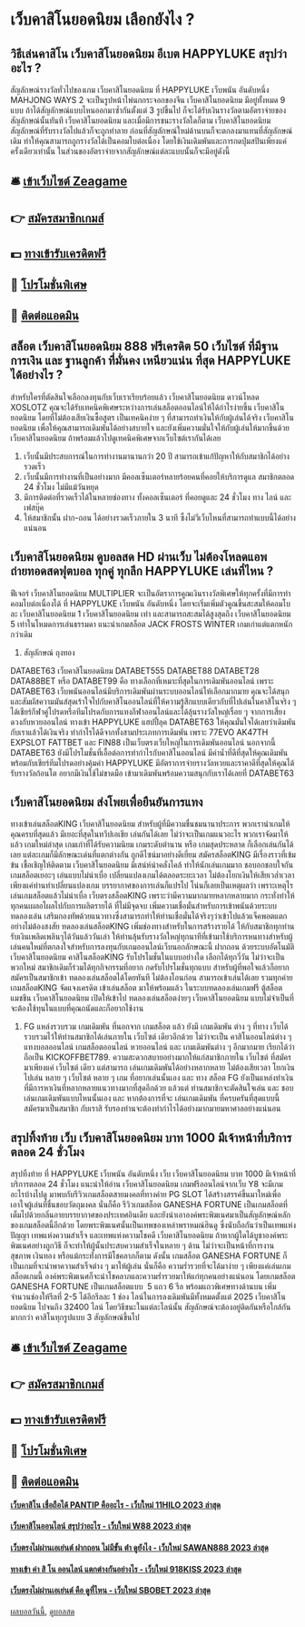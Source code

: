 # เว็บคาสิโนยอดนิยม เลือกยังไง ?
## วิธีเล่นคาสิโน เว็บคาสิโนยอดนิยม อีเบต HAPPYLUKE สรุปว่าอะไร ?
สัญลักษณ์รางวัลทั่วไปของเกม เว็บคาสิโนยอดนิยม ที่ HAPPYLUKE เว็บพนัน อันดับหนึ่ง MAHJONG WAYS 2 จะเป็นรูปหน้าไพ่นกกระจอกของจีน เว็บคาสิโนยอดนิยม มีอยู่ทั้งหมด 9 แบบ ถ้าได้สัญลักษณ์แบบไหนออกมาซ้ำกันตั้งแต่ 3 รูปขึ้นไป ก็จะได้รับเงินรางวัลตามอัตราจ่ายของสัญลักษณ์นั้นทันที เว็บคาสิโนยอดนิยม และเมื่อมีการชนะรางวัลใดก็ตาม เว็บคาสิโนยอดนิยม สัญลักษณ์ที่รับรางวัลไปแล้วก็จะถูกทำลาย ก่อนที่สัญลักษณ์ใหม่ด้านบนก็จะตกลงมาแทนที่สัญลักษณ์เดิม ทำให้คุณสามารถถูกรางวัลได้เป็นคอมโบต่อเนื่อง โดยใช้เงินเดิมพันและการกดปุ่มสปินเพียงแค่ครั้งเดียวเท่านั้น ในส่วนของอัตราจ่ายจากสัญลักษณ์แต่ละแบบนั้นก็จะมีอยู่ดังนี้

## 🛎 [เข้าเว็บไซต์ Zeagame](https://bit.ly/3SdLNi2)
## 👉 [สมัครสมาชิกเกมส์](https://bit.ly/3SdLNi2)
## 💵 [ทางเข้ารับเครดิตฟรี](https://bit.ly/3dyRKHj)
## 👑 [โปรโมชั่นพิเศษ](https://bit.ly/3dyRKHj)
## 📱 [ติดต่อแอดมิน](https://bit.ly/3dyRKHj)

## สล็อต เว็บคาสิโนยอดนิยม 888 ฟรีเครดิต 50 เว็บไซต์ ที่มีฐาน การเงิน และ ฐานลูกค้า ที่มั่นคง เหนียวแน่น ที่สุด HAPPYLUKE ได้อย่างไร ?
สำหรับใครที่ตัดสินใจเลือกลงทุนกับเว็บเราเรียบร้อยแล้ว เว็บคาสิโนยอดนิยม ดาวน์โหลด XOSLOTZ คุณจะได้รับเทคนิคพิเศษระหว่างการเล่นสล็อตออนไลน์ให้ได้กำไรง่ายขึ้น เว็บคาสิโนยอดนิยม โดยที่ไม่ต้องเสียเงินซื้อสูตร เป็นเทคนิคง่าย ๆ ที่สามารถทำเงินให้กับผู้เล่นได้จริง เว็บคาสิโนยอดนิยม เพื่อให้คุณสามารถเดิมพันได้อย่างสบายใจ และยังเพิ่มความมั่นใจให้กับผู้เล่นให้มากขึ้นด้วย เว็บคาสิโนยอดนิยม ถ้าพร้อมแล้วไปดูเทคนิคพิเศษจากเว็บไซต์เรากันได้เลย
1. เว็บนั้นมีประสบการณ์ในการทำงานมานานกว่า 20 ปี สามารถเข้าแก้ปัญหาให้กับสมาชิกได้อย่างรวดเร็ว
2. เว็บนั้นมีการทำงานที่เป็นอย่างมาก มีคอลเซ็นเตอร์หลายร้อยคนที่คอยให้บริการดูแล สมาชิกตลอด 24 ชั่วโมง ไม่มีแม้วันหยุด
3. มีการติดต่อที่รวดเร็วได้ในหลายช่องทาง ทั้งคอลเซ็นเตอร์ ที่คอยดูและ 24 ชั่วโมง ทาง ไลน์ และ เฟสบุ๊ค
4. ให้สมาชิกนั้น ฝาก-ถอน ได้อย่างรวดเร็วภายใน 3 นาที ซึ้งไม่วีเว็บไหนที่สามารถทำแบบนี้ได้อย่างแน่นอน

## เว็บคาสิโนยอดนิยม ดูบอลสด HD ผ่านเว็บ ไม่ต้องโหลดแอพ ถ่ายทอดสดฟุตบอล ทุกคู่ ทุกลีก HAPPYLUKE เล่นที่ไหน ?
ฟีเจอร์ เว็บคาสิโนยอดนิยม MULTIPLIER จะเป็นอัตราการคูณเงินรางวัลพิเศษให้ทุกครั้งที่มีการทำคอมโบต่อเนื่องได้ ที่ HAPPYLUKE เว็บพนัน อันดับหนึ่ง โดยจะเริ่มเพิ่มตัวคูณขึ้นสะสมให้คอมโบละ เว็บคาสิโนยอดนิยม 1 เว็บคาสิโนยอดนิยม เท่า และสามารถสะสมได้สูงสุดถึง เว็บคาสิโนยอดนิยม 5 เท่าในโหมดการเล่นธรรมดา แนะนำเกมสล็อต JACK FROSTS WINTER เกมเก่าแต่แตกหนักกว่าเดิม
1. สัญลักษณ์ ถุงทอง

DATABET63 เว็บคาสิโนยอดนิยม DATABET555 DATABET88 DATABET28 DATA88BET หรือ DATABET99 คือ ทางเลือกที่เหมาะที่สุดในการเดิมพันออนไลน์ เพราะ DATABET63 เว็บพนันออนไลน์มีบริการเดิมพันผ่านระบบออนไลน์ให้เลือกมากมาย คุณจะได้สนุกและสัมผัสความมันส์สุดเร้าใจไปกับคาสิโนออนไลน์ที่ให้ความรู้สึกแบบเดียวกับที่ไปเล่นในคาสิโนจริง ๆ ได้เชียร์กีฬาคู่โปรดหรือทีมโปรดกับการแทงกีฬาออนไลน์และได้ลุ้นรางวัลใหญ่เรื่อย ๆ จากการเสี่ยงดวงกับหวยออนไลน์
ทางเข้า HAPPYLUKE แฮปปี้ลุค DATABET63 ให้คุณมั่นใจได้เลยว่าเดิมพันกับเราแล้วได้เงินจริง ทำกำไรได้ดีจากทั้งสามประเภทการเดิมพัน เพราะ 77EVO AK47TH EXPSLOT FATTBET และ FIN88 เป็นเว็บตรงเว็บใหญ่ในการเดิมพันออนไลน์ นอกจากนี้ DATABET63 ยังมีโปรโมชั่นที่เอื้อต่อการทำกำไรกับคาสิโนออนไลน์ มีค่าน้ำที่ดีที่สุดให้คุณเดิมพันพร้อมกับเชียร์ทีมโปรดอย่างคุ้มค่า HAPPYLUKE มีอัตราการจ่ายรางวัลหวยและราคาดีที่สุดให้คุณได้รับรางวัลก้อนโต อยากมีเงินใช้ไม่ขาดมือ เข้ามาเดิมพันพร้อมความสนุกกับเราได้เลยที่ DATABET63

## เว็บคาสิโนยอดนิยม ส่งโพยเพื่อยืนยันการแทง
ทางเข้าเล่นสล็อตKING เว็บคาสิโนยอดนิยม สำหรับผู้ที่มีความชื่นชมนานาประการ พวกเรานำเกมให้คุณครบที่สุดแล้ว มีเยอะที่สุดในทวีปเอเชีย เล่นกันได้เลย ไม่ว่าจะเป็นเกมแนวอะไร พวกเราจัดมาให้แล้ว เกมใหม่ล่าสุด เกมเก่าที่ได้รับความนิยม เกมระดับตำนาน หรือ เกมสุดประหลาด ก็เลือกเล่นกันได้เลย แต่ละเกมก็มีลักษณะเด่นที่แตกต่างกัน ถูกดีไซน์มาอย่างดีเยี่ยม สมัครสล็อตKING มีเรื่องราวที่เข้มข้น เชื้อเชิญให้ติดตาม เว็บคาสิโนยอดนิยม มีเสน่ห์น่าคลั่งไคล้ ทำให้นักเล่นเกมมาก ชอบอกชอบใจกันเกมสล็อตเยอะๆ เล่นแบบไม่น่าเบื่อ เปลี่ยนแปลงเกมได้ตลอดระยะเวลา ไม่ต้องโยกเงินให้เสียเวล่ำเวลา เพียงแค่ท่านทำเปลี่ยนแปลงเกม บรรยากาศของการเล่นก็แปรไป โน่นก็เลยเป็นเหตุผลว่า เพราะเหตุไรเล่นเกมสล็อตแล้วไม่น่าเบื่อ เว็บตรงสล็อตKING เพราะว่ามีความมากมายหลากหลายมาก กระทั่งทำให้ทุกคนเผลอไผลไปกับการผลิตรายได้ ที่ไม่มีจุดจบ
เพิ่มความเชื่อมั่นสำหรับการเข้าพนันด้วยระบบ ทดลองเล่น เสริมกองทัพด้วยแนวทางซึ่งสามารถทำให้ท่านเชื่อมั่นได้จริงๆว่าเข้าไปแล้วแจ็คพอตแตกอย่างไม่ต้องสงสัย ทดลองเล่นสล็อตKING เพิ่มช่องทางสำหรับในการสร้างรายได้ ให้กับสมาชิกทุกท่านรับเงินเพลิดเพลินๆได้วันแล้ววันเล่า ให้ท่านลุ้นรับรางวัลใหญ่ทุกนาทีที่เข้ามาใช้บริการหนทางสำหรับผู้เล่นคนใหม่ที่ตกลงใจสำหรับการลงทุนกับเกมออนไลน์เว็บนอกลักษณะนี้ ฝากถอน ด้วยระบบอัตโนมัติ เว็บคาสิโนยอดนิยม คาสิโนสล็อตKING รับโปรโมชั่นในแบบอย่างใด เลือกได้ทุกวี่วัน ไม่ว่าจะเป็นพวกใหม่ สมาชิกเดิมก็ร่วมได้ทุกกิจกรรมที่อยาก กดรับโปรโมชั่นทุกแบบ สำหรับผู้ที่พอใจแล้วก็อยาก สมัครเป็นสมาชิกเข้า ทดลองเล่นสล็อตได้โดยทันที ไม่ต้องโอนก่อน สามารถเข้าเล่นได้เลย รวมทุกค่ายเกมสล็อตKING จัดแจงเครดิต เข้าเล่นสล็อต มาให้พร้อมแล้ว ในระบบทดลองเล่นเกมฟรี ตู้สล็อตแมชชีน เว็บคาสิโนยอดนิยม เปิดให้เข้าไป ทดลองเล่นสล็อตง่ายๆ เว็บคาสิโนยอดนิยม แบบไม่จำเป็นที่จะต้องใช้ทุนในแบบที่คุณถนัดและก็อยากใช้งาน
1. FG แหล่งรวบรวม เกมเดิมพัน ที่นอกจาก เกมสล็อต แล้ว ยังมี เกมเดิมพัน ต่าง ๆ ที่ทาง เว็บได้รวบรวมไว้ให้ท่านสมาชิกได้เล่นภายใน เว็บไซต์ เดียวอีกด้วย ไม่ว่าจะเป็น คาสิโนออนไลน์ต่าง ๆ แทงบอลออนไลน์ เกมสล็อตออนไลน์ หวยออนไลน์ และ เกมเดิมพันต่าง ๆ อีกมากมาย เรียกได้ว่า ถือเป็น KICKOFFBET789. ความสะดวกสบายอย่างมากให้แก่สมาชิกภายใน เว็บไซต์ ที่สมัครมาเพียงแค่ เว็บไซต์ เดียว แต่สามารถ เล่นเกมเดิมพันได้อย่างหลากหลาย ไม่ต้องเสียเวลา โยกเงินไปเล่น หลาย ๆ เว็บไซต์ หลาย ๆ เกม ที่อยากเล่นนั้นเอง และ ทาง สล็อต FG ยังเป็นแหล่งทำเงินที่มีการหาเงินที่หลากหลายแนวทางมากที่สุดอีกด้วย แล้วแต่ ท่านสมาชิกจะตัดสินใจเล่น และ ชอบเล่นเกมเดิมพันแบบไหนนั้นเอง และ หากต้องการที่จะ เล่นเกมเดิมพัน ที่ครบครันที่สุดแบบนี้ สมัครมาเป็นสมาชิก กับเราสิ รับรองท่านจะต้องทำกำไรได้อย่างมากมายมหาศาลอย่างแน่นอน

## สรุปทิ้งท้าย เว็บ เว็บคาสิโนยอดนิยม บาท 1000 มีเจ้าหน้าที่บริการตลอด 24 ชั่วโมง
สรุปทิ้งท้าย ที่ HAPPYLUKE เว็บพนัน อันดับหนึ่ง เว็บ เว็บคาสิโนยอดนิยม บาท 1000 มีเจ้าหน้าที่บริการตลอด 24 ชั่วโมง แนะนำให้อ่าน เว็บคาสิโนยอดนิยม เกมฟรีออนไลน์จากเว็บ Y8 จะมีเกมอะไรบ้างไปดู
มาพบกับรีวิวเกมสล็อตสายมงคลที่ทางค่าย PG SLOT ได้สร้างสรรค์ขึ้นมาใหม่เพื่อเอาใจผู้เล่นที่ชื่นชอบวัตถุมงคล นั่นก็คือ รีวิวเกมสล็อต GANESHA FORTUNE เป็นเกมสล็อตที่เต็มไปด้วยกลิ่นอายบรรยากาศของประเทศอินเดีย และยังนำเอาองค์พระพิฆเนศมาเป็นสัญลักษณ์หลักของเกมสล็อตนี้อีกด้วย โดยพระพิฆเนศนั้นเป็นเทพของเหล่าพราหมณ์ฮินดู ซึ่งนับถือกันว่าเป็นเทพแห่งปัญญา เทพแห่งความสำเร็จ และเทพแห่งความโชคดี เว็บคาสิโนยอดนิยม ถ้าหากผู้ใดได้บูชาองค์พระพิฆเนศอย่างถูกวิธี ก็จะทำให้ผู้นั้นประสบความสำเร็จในหลาย ๆ ด้าน ไม่ว่าจะเป็นหน้าที่การงาน สุขภาพ เงินทอง หรือแม้กระทั่งการมีโชคลาภก็ตาม
ดังนั้น เกมสล็อต GANESHA FORTUNE ก็เป็นเกมที่จะนำพาความสำเร็จต่าง ๆ มาให้ผู้เล่น นั่นก็คือ ความร่ำรวยที่จะได้มาง่าย ๆ เพียงแค่เล่นเกมสล็อตเกมนี้ องค์พระพิฆเนศก็จะนำโชคลาภและความร่ำรวยมาให้แก่ทุกคนอย่างแน่นอน โดยเกมสล็อต GANESHA FORTUNE เป็นเกมสล็อตแบบ  5 แถว 6 รีล พร้อมแถวพิเศษทางด้านบน เพิ่มจำนวนช่องให้รีลที่ 2-5 ได้อีกรีลละ 1 ช่อง ไลน์ในการลงเดิมพันมีทั้งหมดตั้งแต่ 2025 เว็บคาสิโนยอดนิยม ไปจนถึง 32400 ไลน์ โดยวิธีชนะในแต่ละไลน์นั้น สัญลักษณ์จะต้องอยู่ติดกันหรือใกล้กันมากกว่า คาสิโนทุกรูปแบบ 3 สัญลักษณ์ขึ้นไป

## 🛎 [เข้าเว็บไซต์ Zeagame](https://bit.ly/3SdLNi2)
## 👉 [สมัครสมาชิกเกมส์](https://bit.ly/3SdLNi2)
## 💵 [ทางเข้ารับเครดิตฟรี](https://bit.ly/3dyRKHj)
## 👑 [โปรโมชั่นพิเศษ](https://bit.ly/3dyRKHj)
## 📱 [ติดต่อแอดมิน](https://bit.ly/3dyRKHj)

#### [เว็บคาสิโน เชื่อถือได้ PANTIP คืออะไร - เว็บใหม่ 11HILO 2023 ล่าสุด](https://atom.io/themes/เว็บคาสิโน%20เชื่อถือได้%20pantip%20คืออะไร%20-%20เว็บใหม่%2011hilo%202023%20ล่าสุด)
#### [เว็บคาสิโนออนไลน์ สรุปว่าอะไร - เว็บใหม่ W88 2023 ล่าสุด](https://atom.io/themes/เว็บคาสิโนออนไลน์%20สรุปว่าอะไร%20-%20เว็บใหม่%20w88%202023%20ล่าสุด)
#### [เว็บตรงไม่ผ่านเอเย่นต์ ฝากถอน ไม่มีขั้น ต่ํา ดูยังไง - เว็บใหม่ SAWAN888 2023 ล่าสุด](https://atom.io/themes/เว็บตรงไม่ผ่านเอเย่นต์%20ฝากถอน%20ไม่มีขั้น%20ต่ํา%20ดูยังไง%20-%20เว็บใหม่%20sawan888%202023%20ล่าสุด)
#### [ทางเข้า ค่า สิ โน ออนไลน์ แตกต่างกันอย่างไร - เว็บใหม่ 918KISS 2023 ล่าสุด](https://atom.io/themes/ทางเข้า%20ค่า%20สิ%20โน%20ออนไลน์%20แตกต่างกันอย่างไร%20-%20เว็บใหม่%20918kiss%202023%20ล่าสุด)
#### [เว็บตรงไม่ผ่านเอเย่นต์ คือ ดูที่ไหน - เว็บใหม่ SBOBET 2023 ล่าสุด](https://atom.io/themes/เว็บตรงไม่ผ่านเอเย่นต์%20คือ%20ดูที่ไหน%20-%20เว็บใหม่%20sbobet%202023%20ล่าสุด)

[ผลบอลวันนี้](https://siamsport.tv "ผลบอลวันนี้"), [ดูบอลสด](https://siamsport.tv/ดูบอลสด "ดูบอลสด")